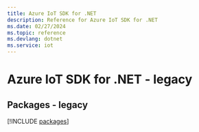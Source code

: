 ```yaml
---
title: Azure IoT SDK for .NET
description: Reference for Azure IoT SDK for .NET
ms.date: 02/27/2024
ms.topic: reference
ms.devlang: dotnet
ms.service: iot
---
```

# Azure IoT SDK for .NET - legacy
## Packages - legacy
[!INCLUDE [packages](iot-index.md)]